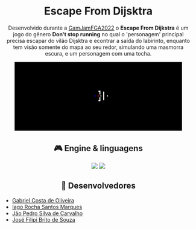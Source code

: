 <div align="center">
    <h1>Escape From Dijsktra</h1>

Desenvolvido durante a [GamJamFGA2022](https://github.com/GameJamFGA-UnB/) o **Escape From Dijkstra** é um jogo do gênero **Don't stop running** no qual o 'personagem' principal precisa escapar do vilão Dijsktra e econtrar a saída do labirinto, enquanto tem visão somente do mapa ao seu redor, simulando uma masmorra escura, e um personagem com uma tocha.


<img src="media/example.gif">
</div>

<div align="center">

## 🎮 Engine & linguagens
<!---
Aqui recomenda-se que sejam colocados os ícones da game engine e das linguagens de programação que foram utilizadas no desenvolvimento do seu jogo, como o exemplo à seguir
--->

<img src="https://cdn.jsdelivr.net/gh/devicons/devicon/icons/cplusplus/cplusplus-original.svg" height="80px"/>          
<img src="https://www.sfml-dev.org/images/logo.png">

</div>

<div align="center">

## 🧠 Desenvolvedores

</div>

- [Gabriel Costa de Oliveira](https://github.com/GabrielCostaDeOliveira)
- [Iago Rocha Santos Marques](https://github.com/Iagorrr04)
- [Jão Pedro Silva de Carvalho](https://github.com/jps12)
- [José Filipi Brito de Souza](https://github.com/JoseFilipi)